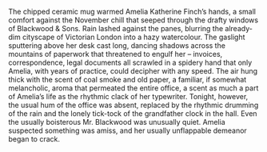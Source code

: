 The chipped ceramic mug warmed Amelia Katherine Finch’s hands, a small comfort against the November chill that seeped through the drafty windows of Blackwood & Sons.  Rain lashed against the panes, blurring the already-dim cityscape of Victorian London into a hazy watercolour.  The gaslight sputtering above her desk cast long, dancing shadows across the mountains of paperwork that threatened to engulf her – invoices, correspondence, legal documents all scrawled in a spidery hand that only Amelia, with years of practice, could decipher with any speed.  The air hung thick with the scent of coal smoke and old paper, a familiar, if somewhat melancholic, aroma that permeated the entire office, a scent as much a part of Amelia’s life as the rhythmic clack of her typewriter.  Tonight, however, the usual hum of the office was absent, replaced by the rhythmic drumming of the rain and the lonely tick-tock of the grandfather clock in the hall.  Even the usually boisterous Mr. Blackwood was unusually quiet.  Amelia suspected something was amiss, and her usually unflappable demeanor began to crack.

